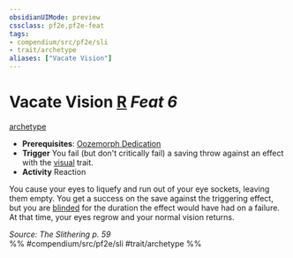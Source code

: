 ```yaml
---
obsidianUIMode: preview
cssclass: pf2e,pf2e-feat
tags:
- compendium/src/pf2e/sli
- trait/archetype
aliases: ["Vacate Vision"]
---
```

# Vacate Vision  [R](rules/core-rulebook/chapter-9-playing-the-game.md#Actions "Reaction") *Feat 6*  
[archetype](rules/traits/archetype.md)  

- **Prerequisites**: [Oozemorph Dedication](compendium/feats/oozemorph-dedication-sli.md)
- **Trigger** You fail (but don't critically fail) a saving throw against an effect with the [visual](rules/traits/visual.md) trait.
- **Activity** Reaction

You cause your eyes to liquefy and run out of your eye sockets, leaving them empty. You get a success on the save against the triggering effect, but you are [blinded](rules/conditions.md#Blinded) for the duration the effect would have had on a failure. At that time, your eyes regrow and your normal vision returns.

*Source: The Slithering p. 59*  
%% #compendium/src/pf2e/sli #trait/archetype %%